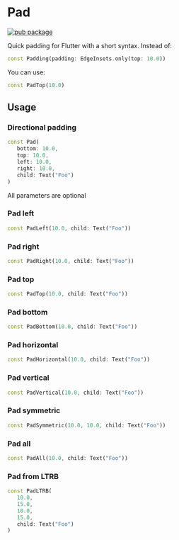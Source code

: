 # Pad

[![pub package](https://img.shields.io/pub/v/pad.svg)](https://pub.dartlang.org/packages/pad)

Quick padding for Flutter with a short syntax. Instead of:

   ```dart
   const Padding(padding: EdgeInsets.only(top: 10.0))
   ```

You can use:

   ```dart
   const PadTop(10.0)
   ```

## Usage

### Directional padding

   ```dart
   const Pad(
      bottom: 10.0,
      top: 10.0,
      left: 10.0,
      right: 10.0,
      child: Text("Foo")
   )
   ```

All parameters are optional

### Pad left

   ```dart
   const PadLeft(10.0, child: Text("Foo"))
   ```

### Pad right

   ```dart
   const PadRight(10.0, child: Text("Foo"))
   ```

### Pad top

   ```dart
   const PadTop(10.0, child: Text("Foo"))
   ```

### Pad bottom

   ```dart
   const PadBottom(10.0, child: Text("Foo"))
   ```

### Pad horizontal

   ```dart
   const PadHorizontal(10.0, child: Text("Foo"))
   ```

### Pad vertical

   ```dart
   const PadVertical(10.0, child: Text("Foo"))
   ```
   
### Pad symmetric

   ```dart
   const PadSymmetric(10.0, 10.0, child: Text("Foo"))
   ```

### Pad all

   ```dart
   const PadAll(10.0, child: Text("Foo"))
   ```

### Pad from LTRB

   ```dart
   const PadLTRB(
      10.0,
      15.0,
      10.0,
      15.0,
      child: Text("Foo")
   )
   ```
